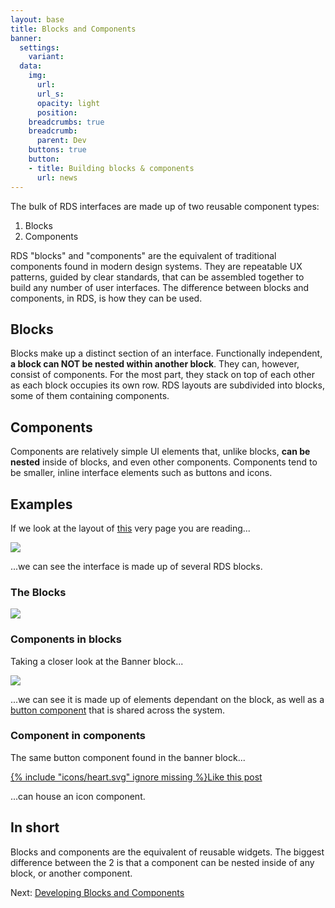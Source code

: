 ```yaml
---
layout: base
title: Blocks and Components
banner:
  settings:
    variant: 
  data:
    img:
      url: 
      url_s: 
      opacity: light
      position: 
    breadcrumbs: true
    breadcrumb:
      parent: Dev
    buttons: true
    button: 
    - title: Building blocks & components
      url: news
---
```

The bulk of RDS interfaces are made up of two reusable component types:

1. Blocks
2. Components

RDS "blocks" and "components" are the equivalent of traditional components found in modern design systems. They are repeatable UX patterns, guided by clear standards, that can be assembled together to build any number of user interfaces. The difference between blocks and components, in RDS, is how they can be used.

## Blocks 
  Blocks make up a distinct section of an interface. Functionally independent, __a block can NOT be nested within another block__. They can, however, consist of components. For the most part, they stack on top of each other as each block occupies its own row. RDS layouts are subdivided into blocks, some of them containing components.

## Components
Components are relatively simple UI elements that, unlike blocks, __can be nested__ inside of blocks, and even other components. Components tend to be smaller, inline interface elements such as buttons and icons.

## Examples
If we look at the layout of <a href="#">this</a> very page you are reading...

<img src="http://cu-raven.s3.amazonaws.com/assets/img/docs/docs-block-page.png" />
 
...we can see the interface is made up of several RDS blocks.

### The Blocks

<img src="http://cu-raven.s3.amazonaws.com/assets/img/docs/page-blocks.png" />

### Components in blocks

Taking a closer look at the Banner block... 

<img src="http://cu-raven.s3.amazonaws.com/assets/img/docs/banner-block.png" />

...we can see it is made up of elements dependant on the block, as well as a [button component](#) that is shared across the system.

### Component in components
The same button component found in the banner block...

<a class="c-buttons-button" href="https://central.wordcamp.org" role="button"><span class="u-icon u-icon-text" aria-hidden="true">{% include "icons/heart.svg" ignore missing %}</span>Like this post</a>

...can house an icon component.

## In short

Blocks and components are the equivalent of reusable widgets. The biggest difference between the 2 is that a component can be nested inside of any block, or another component.

Next: [Developing Blocks and Components](developing-blocks-components/) 







